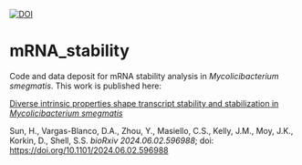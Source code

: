 [![DOI](https://zenodo.org/badge/DOI/10.5281/zenodo.11664436.svg)](https://doi.org/10.5281/zenodo.11664436)

# mRNA_stability
Code and data deposit for mRNA stability analysis in _Mycolicibacterium smegmatis_.
This work is published here: 

[Diverse intrinsic properties shape transcript stability and stabilization in _Mycolicibacterium smegmatis_](https://www.biorxiv.org/content/10.1101/2024.06.02.596988v1)

Sun, H., Vargas-Blanco, D.A., Zhou, Y., Masiello, C.S., Kelly, J.M., Moy, J.K., Korkin, D., Shell, S.S. _bioRxiv 2024.06.02.596988_; doi: https://doi.org/10.1101/2024.06.02.596988
